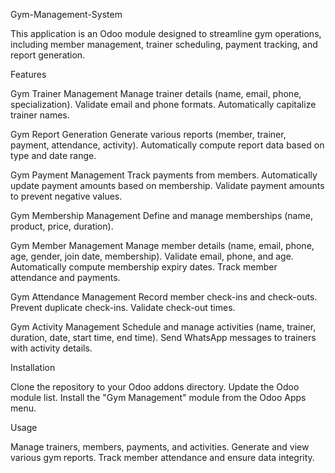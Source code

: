 Gym-Management-System

This application is an Odoo module designed to streamline gym operations, including member management, trainer scheduling, payment tracking, and report generation.

Features

Gym Trainer Management
Manage trainer details (name, email, phone, specialization).
Validate email and phone formats.
Automatically capitalize trainer names.

Gym Report Generation
Generate various reports (member, trainer, payment, attendance, activity).
Automatically compute report data based on type and date range.

Gym Payment Management
Track payments from members.
Automatically update payment amounts based on membership.
Validate payment amounts to prevent negative values.

Gym Membership Management
Define and manage memberships (name, product, price, duration).

Gym Member Management
Manage member details (name, email, phone, age, gender, join date, membership).
Validate email, phone, and age.
Automatically compute membership expiry dates.
Track member attendance and payments.

Gym Attendance Management
Record member check-ins and check-outs.
Prevent duplicate check-ins.
Validate check-out times.

Gym Activity Management
Schedule and manage activities (name, trainer, duration, date, start time, end time).
Send WhatsApp messages to trainers with activity details.

Installation

Clone the repository to your Odoo addons directory.
Update the Odoo module list.
Install the "Gym Management" module from the Odoo Apps menu.

Usage

Manage trainers, members, payments, and activities.
Generate and view various gym reports.
Track member attendance and ensure data integrity.
